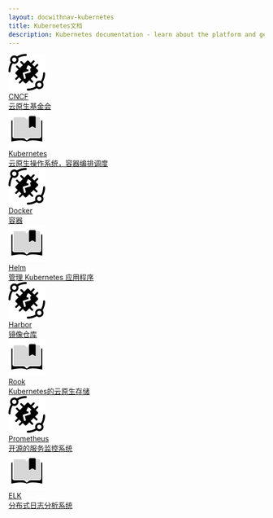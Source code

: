 ```yaml
---
layout: docwithnav-kubernetes
title: Kubernetes文档
description: Kubernetes documentation - learn about the platform and get your IoT projects running on ThingsBoard
---
```






<div class="doc-features row mt-4">
    <div class="col-12 col-sm-6 col-lg col-xxl-6 col-4xl mb-4">
        <a class="feature-card" href="https://www.cncf.io">
            <img class="feature-logo" src="/images/feature-logo/thingsboard-logo.svg"/>
            <div class="feature-title">CNCF</div>
            <div class="feature-text">
                云原生基金会
            </div>
        </a>
    </div>
    <div class="col-12 col-sm-6 col-lg col-xxl-6 col-4xl mb-4">
        <a class="feature-card" href="https://kubernetes.io/">
            <img class="feature-logo" src="/images/feature-logo/guides.svg"/>
            <div class="feature-title">Kubernetes</div>
            <div class="feature-text">
                云原生操作系统，容器编排调度
            </div>
        </a>
    </div>
    <div class="col-12 col-sm-6 col-lg col-xxl-6 col-4xl mb-4">
    <a class="feature-card" href="https://www.docker.com/">
        <img class="feature-logo" src="/images/feature-logo/thingsboard-logo.svg"/>
        <div class="feature-title">Docker</div>
        <div class="feature-text">
            容器
        </div>
    </a>
    </div>
    <div class="col-12 col-sm-6 col-lg col-xxl-6 col-4xl mb-4">
    <a class="feature-card" href="https://helm.sh/">
        <img class="feature-logo" src="/images/feature-logo/guides.svg"/>
        <div class="feature-title">Helm</div>
        <div class="feature-text">
            管理 Kubernetes 应用程序
        </div>
    </a>
    </div> 
    <div class="col-12 col-sm-6 col-lg col-xxl-6 col-4xl mb-4">
    <a class="feature-card" href="https://goharbor.io/">
        <img class="feature-logo" src="/images/feature-logo/thingsboard-logo.svg"/>
        <div class="feature-title">Harbor</div>
        <div class="feature-text">
            镜像仓库
        </div>
    </a>
</div>
<div class="col-12 col-sm-6 col-lg col-xxl-6 col-4xl mb-4">
    <a class="feature-card" href="https://rook.io/">
        <img class="feature-logo" src="/images/feature-logo/guides.svg"/>
        <div class="feature-title">Rook</div>
        <div class="feature-text">
            Kubernetes的云原生存储
        </div>
    </a>
</div> 
<div class="col-12 col-sm-6 col-lg col-xxl-6 col-4xl mb-4">
    <a class="feature-card" href="https://prometheus.io/">
        <img class="feature-logo" src="/images/feature-logo/thingsboard-logo.svg"/>
        <div class="feature-title">Prometheus</div>
        <div class="feature-text">
            开源的服务监控系统
        </div>
    </a>
</div>
<div class="col-12 col-sm-6 col-lg col-xxl-6 col-4xl mb-4">
    <a class="feature-card" href="https://www.elastic.co/cn/">
        <img class="feature-logo" src="/images/feature-logo/guides.svg"/>
        <div class="feature-title">ELK</div>
        <div class="feature-text">
            分布式日志分析系统
        </div>
    </a>
    </div> 
</div> 

